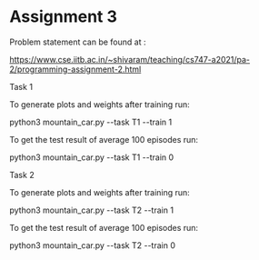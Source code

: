 # Assignment 3

Problem statement can be found at :

https://www.cse.iitb.ac.in/~shivaram/teaching/cs747-a2021/pa-2/programming-assignment-2.html

Task 1

To generate plots and weights after training run:

python3 mountain_car.py --task T1 --train 1

To get the test result of average 100 episodes run:

python3 mountain_car.py --task T1 --train 0

Task 2

To generate plots and weights after training run:

python3 mountain_car.py --task T2 --train 1

To get the test result of average 100 episodes run:

python3 mountain_car.py --task T2 --train 0


